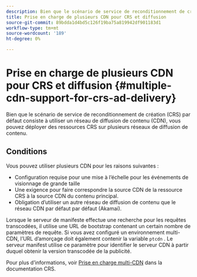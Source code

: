 ```yaml
---
description: Bien que le scénario de service de reconditionnement de création (CRS) par défaut consiste à utiliser un réseau de diffusion de contenu (CDN), vous pouvez déployer des ressources CRS sur plusieurs réseaux de diffusion de contenu.
title: Prise en charge de plusieurs CDN pour CRS et diffusion
source-git-commit: 89bdda1d4bd5c126f19ba75a819942df901183d1
workflow-type: tm+mt
source-wordcount: '189'
ht-degree: 0%

---
```



# Prise en charge de plusieurs CDN pour CRS et diffusion {#multiple-cdn-support-for-crs-ad-delivery}

Bien que le scénario de service de reconditionnement de création (CRS) par défaut consiste à utiliser un réseau de diffusion de contenu (CDN), vous pouvez déployer des ressources CRS sur plusieurs réseaux de diffusion de contenu.

## Conditions

Vous pouvez utiliser plusieurs CDN pour les raisons suivantes :

* Configuration requise pour une mise à l’échelle pour les événements de visionnage de grande taille
* Une exigence pour faire correspondre la source CDN de la ressource CRS à la source CDN du contenu principal.
* Obligation d’utiliser un autre réseau de diffusion de contenu que le réseau CDN par défaut par défaut (Akamai).

Lorsque le serveur de manifeste effectue une recherche pour les requêtes transcodées, il utilise une URL de bootstrap contenant un certain nombre de paramètres de requête. Si vous avez configuré un environnement multi-CDN, l’URL d’amorçage doit également contenir la variable `ptcdn` . Le serveur manifest utilise ce paramètre pour identifier le serveur CDN à partir duquel obtenir la version transcodée de la publicité.

Pour plus d’informations, voir [Prise en charge multi-CDN](../../~old-creative-repackaging-service/multi-cdn-supportt.md) dans la documentation CRS.
